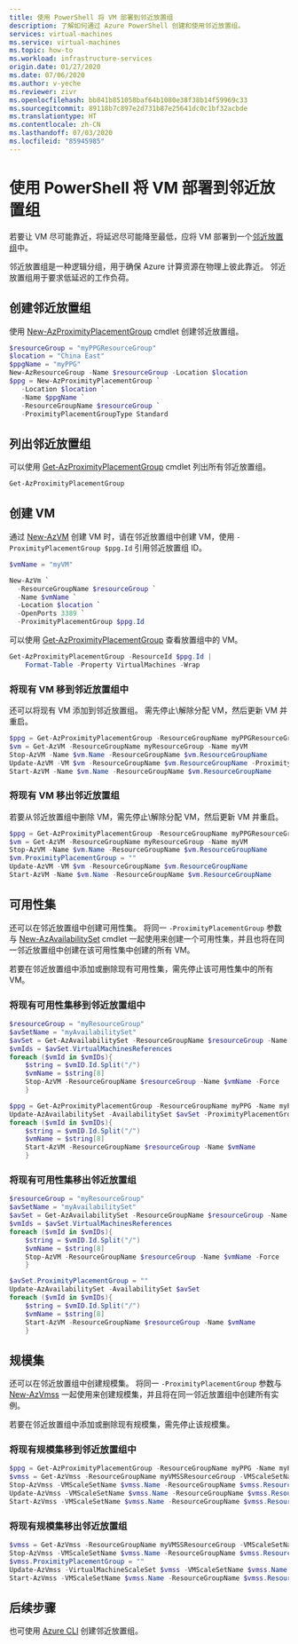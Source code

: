 ```yaml
---
title: 使用 PowerShell 将 VM 部署到邻近放置组
description: 了解如何通过 Azure PowerShell 创建和使用邻近放置组。
services: virtual-machines
ms.service: virtual-machines
ms.topic: how-to
ms.workload: infrastructure-services
origin.date: 01/27/2020
ms.date: 07/06/2020
ms.author: v-yeche
ms.reviewer: zivr
ms.openlocfilehash: bb841b851058baf64b1080e38f38b14f59969c33
ms.sourcegitcommit: 89118b7c897e2d731b87e25641dc0c1bf32acbde
ms.translationtype: HT
ms.contentlocale: zh-CN
ms.lasthandoff: 07/03/2020
ms.locfileid: "85945985"
---
```

<!--Verified successfully-->
# <a name="deploy-vms-to-proximity-placement-groups-using-powershell"></a>使用 PowerShell 将 VM 部署到邻近放置组

若要让 VM 尽可能靠近，将延迟尽可能降至最低，应将 VM 部署到一个[邻近放置组](co-location.md#proximity-placement-groups)中。

邻近放置组是一种逻辑分组，用于确保 Azure 计算资源在物理上彼此靠近。 邻近放置组用于要求低延迟的工作负荷。

## <a name="create-a-proximity-placement-group"></a>创建邻近放置组
使用 [New-AzProximityPlacementGroup](https://docs.microsoft.com/powershell/module/az.compute/new-azproximityplacementgroup) cmdlet 创建邻近放置组。 

```powershell
$resourceGroup = "myPPGResourceGroup"
$location = "China East"
$ppgName = "myPPG"
New-AzResourceGroup -Name $resourceGroup -Location $location
$ppg = New-AzProximityPlacementGroup `
   -Location $location `
   -Name $ppgName `
   -ResourceGroupName $resourceGroup `
   -ProximityPlacementGroupType Standard
```

## <a name="list-proximity-placement-groups"></a>列出邻近放置组

可以使用 [Get-AzProximityPlacementGroup](https://docs.microsoft.com/powershell/module/az.compute/get-azproximityplacementgroup) cmdlet 列出所有邻近放置组。

```powershell
Get-AzProximityPlacementGroup
```

## <a name="create-a-vm"></a>创建 VM

通过 [New-AzVM](https://docs.microsoft.com/powershell/module/az.compute/new-azvm) 创建 VM 时，请在邻近放置组中创建 VM，使用 `-ProximityPlacementGroup $ppg.Id` 引用邻近放置组 ID。

```powershell
$vmName = "myVM"

New-AzVm `
  -ResourceGroupName $resourceGroup `
  -Name $vmName `
  -Location $location `
  -OpenPorts 3389 `
  -ProximityPlacementGroup $ppg.Id
```

可以使用 [Get-AzProximityPlacementGroup](https://docs.microsoft.com/powershell/module/az.compute/get-azproximityplacementgroup) 查看放置组中的 VM。

```powershell
Get-AzProximityPlacementGroup -ResourceId $ppg.Id |
    Format-Table -Property VirtualMachines -Wrap
```

### <a name="move-an-existing-vm-into-a-proximity-placement-group"></a>将现有 VM 移到邻近放置组中

还可以将现有 VM 添加到邻近放置组。 需先停止\解除分配 VM，然后更新 VM 并重启。

```powershell
$ppg = Get-AzProximityPlacementGroup -ResourceGroupName myPPGResourceGroup -Name myPPG
$vm = Get-AzVM -ResourceGroupName myResourceGroup -Name myVM
Stop-AzVM -Name $vm.Name -ResourceGroupName $vm.ResourceGroupName
Update-AzVM -VM $vm -ResourceGroupName $vm.ResourceGroupName -ProximityPlacementGroupId $ppg.Id
Start-AzVM -Name $vm.Name -ResourceGroupName $vm.ResourceGroupName
```

### <a name="move-an-existing-vm-out-of-a-proximity-placement-group"></a>将现有 VM 移出邻近放置组

若要从邻近放置组中删除 VM，需先停止\解除分配 VM，然后更新 VM 并重启。

```powershell
$ppg = Get-AzProximityPlacementGroup -ResourceGroupName myPPGResourceGroup -Name myPPG
$vm = Get-AzVM -ResourceGroupName myResourceGroup -Name myVM
Stop-AzVM -Name $vm.Name -ResourceGroupName $vm.ResourceGroupName
$vm.ProximityPlacementGroup = ""
Update-AzVM -VM $vm -ResourceGroupName $vm.ResourceGroupName 
Start-AzVM -Name $vm.Name -ResourceGroupName $vm.ResourceGroupName
```

## <a name="availability-sets"></a>可用性集
还可以在邻近放置组中创建可用性集。 将同一 `-ProximityPlacementGroup` 参数与 [New-AzAvailabilitySet](https://docs.microsoft.com/powershell/module/az.compute/new-azavailabilityset) cmdlet 一起使用来创建一个可用性集，并且也将在同一邻近放置组中创建在该可用性集中创建的所有 VM。

若要在邻近放置组中添加或删除现有可用性集，需先停止该可用性集中的所有 VM。 

### <a name="move-an-existing-availability-set-into-a-proximity-placement-group"></a>将现有可用性集移到邻近放置组中

```powershell
$resourceGroup = "myResourceGroup"
$avSetName = "myAvailabilitySet"
$avSet = Get-AzAvailabilitySet -ResourceGroupName $resourceGroup -Name $avSetName
$vmIds = $avSet.VirtualMachinesReferences
foreach ($vmId in $vmIDs){
    $string = $vmID.Id.Split("/")
    $vmName = $string[8]
    Stop-AzVM -ResourceGroupName $resourceGroup -Name $vmName -Force
    } 

$ppg = Get-AzProximityPlacementGroup -ResourceGroupName myPPG -Name myPPG
Update-AzAvailabilitySet -AvailabilitySet $avSet -ProximityPlacementGroupId $ppg.Id
foreach ($vmId in $vmIDs){
    $string = $vmID.Id.Split("/")
    $vmName = $string[8]
    Start-AzVM -ResourceGroupName $resourceGroup -Name $vmName 
    } 
```

### <a name="move-an-existing-availability-set-out-of-a-proximity-placement-group"></a>将现有可用性集移出邻近放置组

```powershell
$resourceGroup = "myResourceGroup"
$avSetName = "myAvailabilitySet"
$avSet = Get-AzAvailabilitySet -ResourceGroupName $resourceGroup -Name $avSetName
$vmIds = $avSet.VirtualMachinesReferences
foreach ($vmId in $vmIDs){
    $string = $vmID.Id.Split("/")
    $vmName = $string[8]
    Stop-AzVM -ResourceGroupName $resourceGroup -Name $vmName -Force
    } 

$avSet.ProximityPlacementGroup = ""
Update-AzAvailabilitySet -AvailabilitySet $avSet 
foreach ($vmId in $vmIDs){
    $string = $vmID.Id.Split("/")
    $vmName = $string[8]
    Start-AzVM -ResourceGroupName $resourceGroup -Name $vmName 
    } 
```

## <a name="scale-sets"></a>规模集

还可以在邻近放置组中创建规模集。 将同一 `-ProximityPlacementGroup` 参数与 [New-AzVmss](https://docs.microsoft.com/powershell/module/az.compute/new-azvmss) 一起使用来创建规模集，并且将在同一邻近放置组中创建所有实例。

若要在邻近放置组中添加或删除现有规模集，需先停止该规模集。 

### <a name="move-an-existing-scale-set-into-a-proximity-placement-group"></a>将现有规模集移到邻近放置组中

```powershell
$ppg = Get-AzProximityPlacementGroup -ResourceGroupName myPPG -Name myPPG
$vmss = Get-AzVmss -ResourceGroupName myVMSSResourceGroup -VMScaleSetName myScaleSet
Stop-AzVmss -VMScaleSetName $vmss.Name -ResourceGroupName $vmss.ResourceGroupName
Update-AzVmss -VMScaleSetName $vmss.Name -ResourceGroupName $vmss.ResourceGroupName -ProximityPlacementGroupId $ppg.Id
Start-AzVmss -VMScaleSetName $vmss.Name -ResourceGroupName $vmss.ResourceGroupName
```

### <a name="move-an-existing-scale-set-out-of-a-proximity-placement-group"></a>将现有规模集移出邻近放置组

```powershell
$vmss = Get-AzVmss -ResourceGroupName myVMSSResourceGroup -VMScaleSetName myScaleSet
Stop-AzVmss -VMScaleSetName $vmss.Name -ResourceGroupName $vmss.ResourceGroupName
$vmss.ProximityPlacementGroup = ""
Update-AzVmss -VirtualMachineScaleSet $vmss -VMScaleSetName $vmss.Name -ResourceGroupName $vmss.ResourceGroupName  
Start-AzVmss -VMScaleSetName $vmss.Name -ResourceGroupName $vmss.ResourceGroupName
```

## <a name="next-steps"></a>后续步骤

也可使用 [Azure CLI](../linux/proximity-placement-groups.md) 创建邻近放置组。

<!-- Update_Description: update meta properties, wording update, update link -->